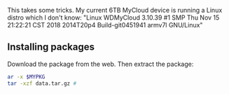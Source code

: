 This takes some tricks. My current 6TB MyCloud device is running a Linux distro which I don't know: "Linux WDMyCloud 3.10.39 #1 SMP Thu Nov 15 21:22:21 CST 2018 2014T20p4 Build-git0451941 armv7l GNU/Linux"

## Installing packages
Download the package from the web. Then extract the package:
```bash
ar -x $MYPKG
tar -xzf data.tar.gz # 
```
<!--stackedit_data:
eyJoaXN0b3J5IjpbLTEyNTU1NTQ5OTFdfQ==
-->